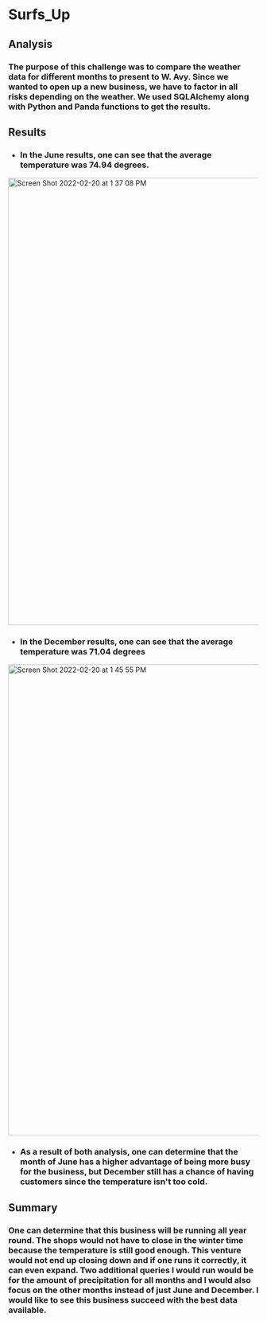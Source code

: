 # Surfs_Up

## Analysis

### The purpose of this challenge was to compare the weather data for different months to present to W. Avy. Since we wanted to open up a new business, we have to factor in all risks depending on the weather. We used SQLAlchemy along with Python and Panda functions to get the results.

## Results

* ### In the June results, one can see that the average temperature was 74.94 degrees.
<img width="899" alt="Screen Shot 2022-02-20 at 1 37 08 PM" src="https://user-images.githubusercontent.com/95302013/154859676-58a68929-4004-4eeb-b6a6-fcb79eef0044.png">

* ### In the December results, one can see that the average temperature was 71.04 degrees
<img width="946" alt="Screen Shot 2022-02-20 at 1 45 55 PM" src="https://user-images.githubusercontent.com/95302013/154859706-e3fa973d-2478-4258-820d-b21a062314db.png">

* ### As a result of both analysis, one can determine that the month of June has a higher advantage of being more busy for the business, but December still has a chance of having customers since the temperature isn't too cold.

## Summary

### One can determine that this business will be running all year round. The shops would not have to close in the winter time because the temperature is still good enough. This venture would not end up closing down and if one runs it correctly, it can even expand. Two additional queries I would run would be for the amount of precipitation for all months and I would also focus on the other months instead of just June and December. I would like to see this business succeed with the best data available.
